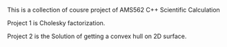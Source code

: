 This is a collection of cousre project of AMS562 C++ Scientific Calculation

Project 1 is Cholesky factorization.

Project 2 is the Solution of getting a convex hull on 2D surface.
